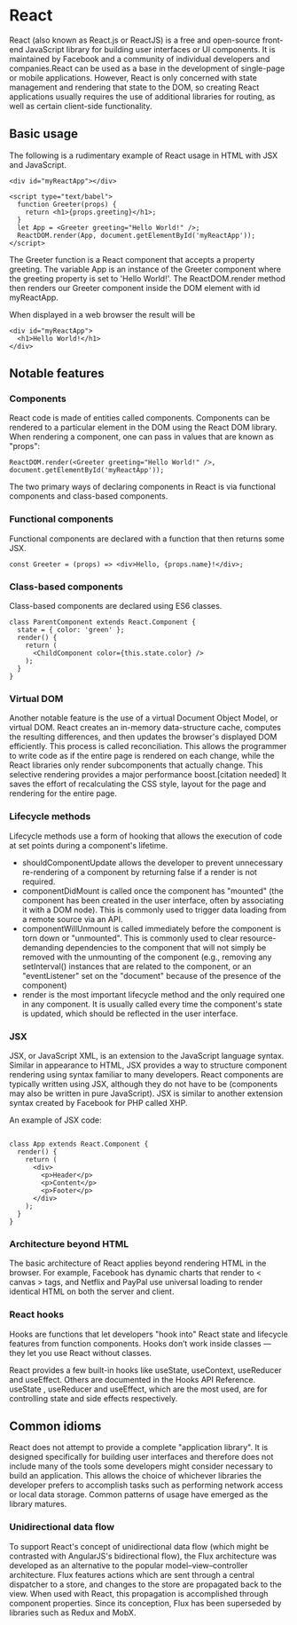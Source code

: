 # React
React (also known as React.js or ReactJS) is a free and open-source front-end JavaScript library for building user interfaces or UI components. It is maintained by Facebook and a community of individual developers and companies.React can be used as a base in the development of single-page or mobile applications. However, React is only concerned with state management and rendering that state to the DOM, so creating React applications usually requires the use of additional libraries for routing, as well as certain client-side functionality.

## Basic usage

The following is a rudimentary example of React usage in HTML with JSX and JavaScript.

```
<div id="myReactApp"></div>

<script type="text/babel">
  function Greeter(props) {
    return <h1>{props.greeting}</h1>;
  }
  let App = <Greeter greeting="Hello World!" />;
  ReactDOM.render(App, document.getElementById('myReactApp'));
</script>
```


The Greeter function is a React component that accepts a property greeting. The variable App is an instance of the Greeter component where the greeting property is set to 'Hello World!'. The ReactDOM.render method then renders our Greeter component inside the DOM element with id myReactApp.

When displayed in a web browser the result will be

```
<div id="myReactApp">
  <h1>Hello World!</h1>
</div>
```

## Notable features

### Components

React code is made of entities called components. Components can be rendered to a particular element in the DOM using the React DOM library. When rendering a component, one can pass in values that are known as "props":

```
ReactDOM.render(<Greeter greeting="Hello World!" />, document.getElementById('myReactApp'));
```

The two primary ways of declaring components in React is via functional components and class-based components.

### Functional components

Functional components are declared with a function that then returns some JSX.

```
const Greeter = (props) => <div>Hello, {props.name}!</div>;
```

### Class-based components

Class-based components are declared using ES6 classes.

```
class ParentComponent extends React.Component {
  state = { color: 'green' };
  render() {
    return (
      <ChildComponent color={this.state.color} />
    );
  }
}
```

### Virtual DOM

Another notable feature is the use of a virtual Document Object Model, or virtual DOM. React creates an in-memory data-structure cache, computes the resulting differences, and then updates the browser's displayed DOM efficiently. This process is called reconciliation. This allows the programmer to write code as if the entire page is rendered on each change, while the React libraries only render subcomponents that actually change. This selective rendering provides a major performance boost.[citation needed] It saves the effort of recalculating the CSS style, layout for the page and rendering for the entire page.

### Lifecycle methods

Lifecycle methods use a form of hooking that allows the execution of code at set points during a component's lifetime.

* shouldComponentUpdate allows the developer to prevent unnecessary re-rendering of a component by returning false if a render is not required.
* componentDidMount is called once the component has "mounted" (the component has been created in the user interface, often by associating it with a DOM node). This is commonly used to trigger data loading from a remote source via an API.
* componentWillUnmount is called immediately before the component is torn down or "unmounted". This is commonly used to clear resource-demanding dependencies to the component that will not simply be removed with the unmounting of the component (e.g., removing any setInterval() instances that are related to the component, or an "eventListener" set on the "document" because of the presence of the component)
* render is the most important lifecycle method and the only required one in any component. It is usually called every time the component's state is updated, which should be reflected in the user interface.

### JSX

JSX, or JavaScript XML, is an extension to the JavaScript language syntax. Similar in appearance to HTML, JSX provides a way to structure component rendering using syntax familiar to many developers. React components are typically written using JSX, although they do not have to be (components may also be written in pure JavaScript). JSX is similar to another extension syntax created by Facebook for PHP called XHP.

An example of JSX code:
```

class App extends React.Component {
  render() {
    return (
      <div>
        <p>Header</p>
        <p>Content</p>
        <p>Footer</p>
      </div>
    );
  }
}

```

### Architecture beyond HTML

The basic architecture of React applies beyond rendering HTML in the browser. For example, Facebook has dynamic charts that render to < canvas > tags, and Netflix and PayPal use universal loading to render identical HTML on both the server and client.

### React hooks

Hooks are functions that let developers "hook into" React state and lifecycle features from function components. Hooks don’t work inside classes — they let you use React without classes.

React provides a few built-in hooks like useState, useContext, useReducer and useEffect. Others are documented in the Hooks API Reference. useState , useReducer and useEffect, which are the most used, are for controlling state and side effects respectively.

## Common idioms

React does not attempt to provide a complete "application library". It is designed specifically for building user interfaces and therefore does not include many of the tools some developers might consider necessary to build an application. This allows the choice of whichever libraries the developer prefers to accomplish tasks such as performing network access or local data storage. Common patterns of usage have emerged as the library matures.

### Unidirectional data flow

To support React's concept of unidirectional data flow (which might be contrasted with AngularJS's bidirectional flow), the Flux architecture was developed as an alternative to the popular model–view–controller architecture. Flux features actions which are sent through a central dispatcher to a store, and changes to the store are propagated back to the view. When used with React, this propagation is accomplished through component properties. Since its conception, Flux has been superseded by libraries such as Redux and MobX.



